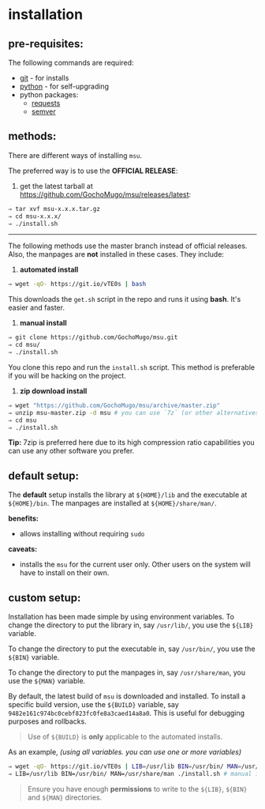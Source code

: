 
# installation

## pre-requisites:

The following commands are required:

* [git](http://git-scm.com) - for installs
* [python](https://www.python.org/) - for self-upgrading
* python packages:
  * [requests](http://docs.python-requests.org/en/latest/)
  * [semver](https://pypi.python.org/pypi/semver)


## methods:

There are different ways of installing `msu`.

The preferred way is to use the **OFFICIAL RELEASE**:

1. get the latest tarball at https://github.com/GochoMugo/msu/releases/latest:

  ```bash
  ⇒ tar xvf msu-x.x.x.tar.gz
  ⇒ cd msu-x.x.x/
  ⇒ ./install.sh
  ```

<hr/>

The following methods use the master branch instead of official releases. Also,
the manpages are **not** installed in these cases. They include:

1. **automated install**

  ```bash
  ⇒ wget -qO- https://git.io/vTE0s | bash
  ```

  This downloads the `get.sh` script in the repo and runs it using **bash**.
  It's easier and faster.

1. **manual install**

  ```bash
  ⇒ git clone https://github.com/GochoMugo/msu.git
  ⇒ cd msu/
  ⇒ ./install.sh
  ```

  You clone this repo and run the `install.sh` script. This method is
  preferable if you will be hacking on the project.

1. **zip download install**

  ```bash
  ⇒ wget "https://github.com/GochoMugo/msu/archive/master.zip"
  ⇒ unzip msu-master.zip -d msu # you can use `7z` (or other alternatives)
  ⇒ cd msu
  ⇒ ./install.sh
  ```

  **Tip:** 7zip is preferred here due to its high compression ratio capabilities
  you can use any other software you prefer.


## default setup:

The **default** setup installs the library at `${HOME}/lib` and the executable
at `${HOME}/bin`. The manpages are installed at `${HOME}/share/man/`.

**benefits:**

* allows installing without requiring `sudo`


**caveats:**

* installs the `msu` for the current user only. Other users on the system will have to install on their own.


## custom setup:

Installation has been made simple by using environment variables. To change
the directory to put the library in, say `/usr/lib/`, you use the `${LIB}`
variable.

To change the directory to put the executable in, say `/usr/bin/`, you use
the `${BIN}` variable.

To change the directory to put the manpages in, say `/usr/share/man`, you
use the `${MAN}` variable.

By default, the latest build of `msu` is downloaded and installed. To
install a specific build version, use the `${BUILD}` variable, say
`9482e161c974bc0cebf823fc0fe8a3caed14a8a0`. This is useful for debugging
purposes and rollbacks.

> Use of `${BUILD}` is **only** applicable to the automated installs.

As an example, *(using all variables. you can use one or more variables)*

```bash
⇒ wget -qO- https://git.io/vTE0s | LIB=/usr/lib BIN=/usr/bin/ MAN=/usr/share/man BUILD=9482e161c974bc0cebf823fc0fe8a3caed14a8a0 bash # automated install
⇒ LIB=/usr/lib BIN=/usr/bin/ MAN=/usr/share/man ./install.sh # manual install
```

> Ensure you have enough **permissions** to write to the `${LIB}`, `${BIN}`
> and `${MAN}` directories.

